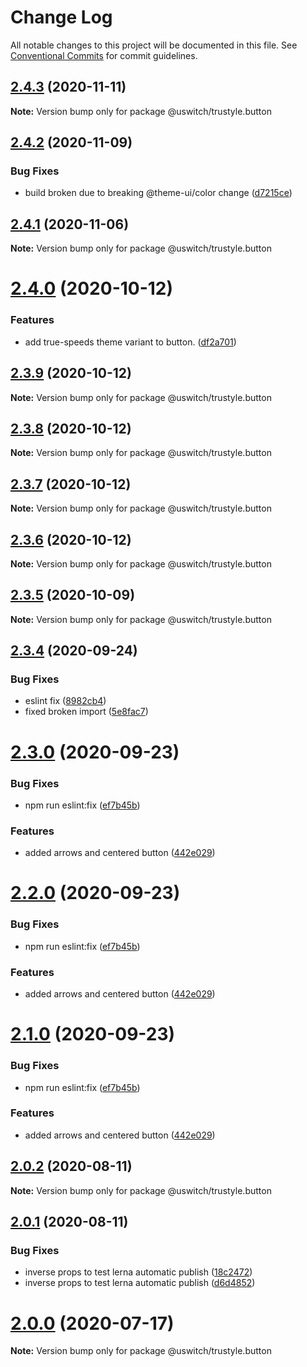 # Change Log

All notable changes to this project will be documented in this file.
See [Conventional Commits](https://conventionalcommits.org) for commit guidelines.

## [2.4.3](https://github.com/uswitch/trustyle/compare/@uswitch/trustyle.button@2.4.2...@uswitch/trustyle.button@2.4.3) (2020-11-11)

**Note:** Version bump only for package @uswitch/trustyle.button





## [2.4.2](https://github.com/uswitch/trustyle/compare/@uswitch/trustyle.button@2.4.1...@uswitch/trustyle.button@2.4.2) (2020-11-09)


### Bug Fixes

* build broken due to breaking @theme-ui/color change ([d7215ce](https://github.com/uswitch/trustyle/commit/d7215ce))





## [2.4.1](https://github.com/uswitch/trustyle/compare/@uswitch/trustyle.button@2.4.0...@uswitch/trustyle.button@2.4.1) (2020-11-06)

**Note:** Version bump only for package @uswitch/trustyle.button





# [2.4.0](https://github.com/uswitch/trustyle/compare/@uswitch/trustyle.button@2.3.9...@uswitch/trustyle.button@2.4.0) (2020-10-12)


### Features

* add true-speeds theme variant to button. ([df2a701](https://github.com/uswitch/trustyle/commit/df2a701))





## [2.3.9](https://github.com/uswitch/trustyle/compare/@uswitch/trustyle.button@2.3.7...@uswitch/trustyle.button@2.3.9) (2020-10-12)

**Note:** Version bump only for package @uswitch/trustyle.button





## [2.3.8](https://github.com/uswitch/trustyle/compare/@uswitch/trustyle.button@2.3.7...@uswitch/trustyle.button@2.3.8) (2020-10-12)

**Note:** Version bump only for package @uswitch/trustyle.button





## [2.3.7](https://github.com/uswitch/trustyle/compare/@uswitch/trustyle.button@2.3.5...@uswitch/trustyle.button@2.3.7) (2020-10-12)

**Note:** Version bump only for package @uswitch/trustyle.button





## [2.3.6](https://github.com/uswitch/trustyle/compare/@uswitch/trustyle.button@2.3.5...@uswitch/trustyle.button@2.3.6) (2020-10-12)

**Note:** Version bump only for package @uswitch/trustyle.button





## [2.3.5](https://github.com/uswitch/trustyle/compare/@uswitch/trustyle.button@2.3.4...@uswitch/trustyle.button@2.3.5) (2020-10-09)

**Note:** Version bump only for package @uswitch/trustyle.button






## [2.3.4](https://github.com/uswitch/trustyle/compare/@uswitch/trustyle.button@2.3.3...@uswitch/trustyle.button@2.3.4) (2020-09-24)


### Bug Fixes

* eslint fix ([8982cb4](https://github.com/uswitch/trustyle/commit/8982cb4))
* fixed broken import ([5e8fac7](https://github.com/uswitch/trustyle/commit/5e8fac7))






# [2.3.0](https://github.com/uswitch/trustyle/compare/@uswitch/trustyle.button@2.0.2...@uswitch/trustyle.button@2.3.0) (2020-09-23)


### Bug Fixes

* npm run eslint:fix ([ef7b45b](https://github.com/uswitch/trustyle/commit/ef7b45b))


### Features

* added arrows and centered button ([442e029](https://github.com/uswitch/trustyle/commit/442e029))





# [2.2.0](https://github.com/uswitch/trustyle/compare/@uswitch/trustyle.button@2.0.2...@uswitch/trustyle.button@2.2.0) (2020-09-23)


### Bug Fixes

* npm run eslint:fix ([ef7b45b](https://github.com/uswitch/trustyle/commit/ef7b45b))


### Features

* added arrows and centered button ([442e029](https://github.com/uswitch/trustyle/commit/442e029))





# [2.1.0](https://github.com/uswitch/trustyle/compare/@uswitch/trustyle.button@2.0.2...@uswitch/trustyle.button@2.1.0) (2020-09-23)


### Bug Fixes

* npm run eslint:fix ([ef7b45b](https://github.com/uswitch/trustyle/commit/ef7b45b))


### Features

* added arrows and centered button ([442e029](https://github.com/uswitch/trustyle/commit/442e029))






## [2.0.2](https://github.com/uswitch/trustyle/compare/@uswitch/trustyle.button@2.0.1...@uswitch/trustyle.button@2.0.2) (2020-08-11)

**Note:** Version bump only for package @uswitch/trustyle.button





## [2.0.1](https://github.com/uswitch/trustyle/compare/@uswitch/trustyle.button@2.0.0...@uswitch/trustyle.button@2.0.1) (2020-08-11)


### Bug Fixes

* inverse props to test lerna automatic publish ([18c2472](https://github.com/uswitch/trustyle/commit/18c2472))
* inverse props to test lerna automatic publish ([d6d4852](https://github.com/uswitch/trustyle/commit/d6d4852))





# [2.0.0](https://github.com/uswitch/trustyle/compare/@uswitch/trustyle.button@1.0.2...@uswitch/trustyle.button@2.0.0) (2020-07-17)

**Note:** Version bump only for package @uswitch/trustyle.button
